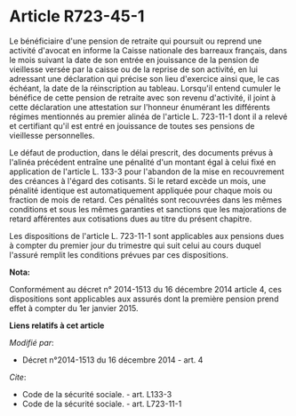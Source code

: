 # Article R723-45-1

Le bénéficiaire d'une pension de retraite qui poursuit ou reprend une activité d'avocat en informe la Caisse nationale des
barreaux français, dans le mois suivant la date de son entrée en jouissance de la pension de vieillesse versée par la caisse
ou de la reprise de son activité, en lui adressant une déclaration qui précise son lieu d'exercice ainsi que, le cas échéant,
la date de la réinscription au tableau. Lorsqu'il entend cumuler le bénéfice de cette pension de retraite avec son revenu
d'activité, il joint à cette déclaration une attestation sur l'honneur énumérant les différents régimes mentionnés au premier
alinéa de l'article L. 723-11-1 dont il a relevé et certifiant qu'il est entré en jouissance de toutes ses pensions de
vieillesse personnelles. 

Le défaut de production, dans le délai prescrit, des documents prévus à l'alinéa précédent entraîne une pénalité d'un montant
égal à celui fixé en application de l'article L. 133-3 pour l'abandon de la mise en recouvrement des créances à l'égard des
cotisants. Si le retard excède un mois, une pénalité identique est automatiquement appliquée pour chaque mois ou fraction de
mois de retard. Ces pénalités sont recouvrées dans les mêmes conditions et sous les mêmes garanties et sanctions que les
majorations de retard afférentes aux cotisations dues au titre du présent chapitre. 

Les dispositions de l'article L. 723-11-1 sont applicables aux pensions dues à compter du premier jour du trimestre qui suit
celui au cours duquel l'assuré remplit les conditions prévues par ces dispositions.

**Nota:**

Conformément au décret n° 2014-1513 du 16 décembre 2014 article 4, ces dispositions sont applicables aux assurés dont la
première pension prend effet à compter du 1er janvier 2015.

**Liens relatifs à cet article**

_Modifié par_:

  - Décret n°2014-1513 du 16 décembre 2014 - art. 4

_Cite_:

  - Code de la sécurité sociale. - art. L133-3
  - Code de la sécurité sociale. - art. L723-11-1
